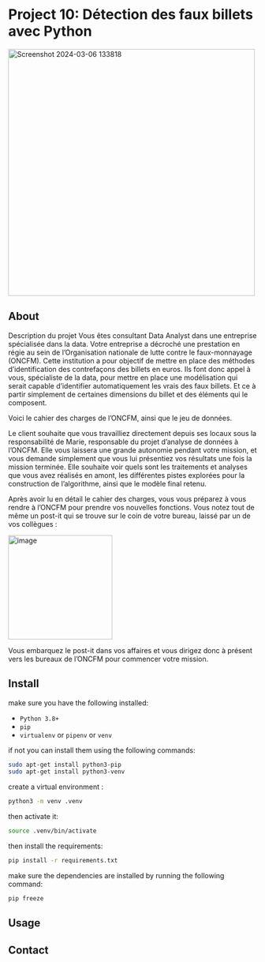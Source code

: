 # Project 10: Détection des faux billets avec Python

<img width="500" alt="Screenshot 2024-03-06 133818" src="https://github.com/Nada-Lahbib/Project-10/assets/122825516/a770e72d-8865-4fa2-93a4-b3cee9c1738b">




## About
Description du projet 
Vous êtes consultant Data Analyst dans une entreprise spécialisée dans la data. Votre entreprise a décroché une prestation en régie au sein de l’Organisation nationale de lutte contre le faux-monnayage (ONCFM).
Cette institution a pour objectif de mettre en place des méthodes d’identification des contrefaçons des billets en euros. Ils font donc appel à vous, spécialiste de la data, pour mettre en place une modélisation qui serait capable d’identifier automatiquement les vrais des faux billets. Et ce à partir simplement de certaines dimensions du billet et des éléments qui le composent.

Voici le cahier des charges de l’ONCFM, ainsi que le jeu de données.

Le client souhaite que vous travailliez directement depuis ses locaux sous la responsabilité de Marie, responsable du projet d’analyse de données à l’ONCFM. Elle vous laissera une grande autonomie pendant votre mission, et vous demande simplement que vous lui présentiez vos résultats une fois la mission terminée. Elle souhaite voir quels sont les traitements et analyses que vous avez réalisés en amont, les différentes pistes explorées pour la construction de l’algorithme, ainsi que le modèle final retenu.

Après avoir lu en détail le cahier des charges, vous vous préparez à vous rendre à l’ONCFM pour prendre vos nouvelles fonctions. Vous notez tout de même un post-it qui se trouve sur le coin de votre bureau, laissé par un de vos collègues :



<img width="211" alt="image" src="https://github.com/Nada-Lahbib/Project_10_Detection_des_faux_billets_avec_Python/assets/122825516/9c3fa83a-ca0b-456a-84ed-54031aea05b9">




Vous embarquez le post-it dans vos affaires et vous dirigez donc à présent vers les bureaux de l’ONCFM pour commencer votre mission.

## Install

make sure you have the following installed:
- ```Python 3.8+```
- ```pip```
- ```virtualenv``` or ```pipenv``` or ```venv```

if not you can install them using the following commands:
```bash
sudo apt-get install python3-pip
sudo apt-get install python3-venv
```

create a virtual environment : 

```bash
python3 -m venv .venv
```
then activate it:
```bash
source .venv/bin/activate
```

then install the requirements:

```bash
pip install -r requirements.txt
```

make sure the dependencies are installed by running the following command:

```bash
pip freeze
```

## Usage 

## Contact
